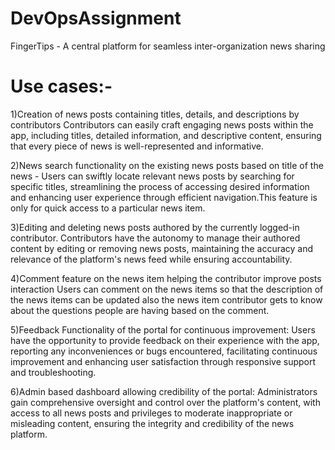 # DevOpsAssignment

FingerTips -  A central platform for seamless inter-organization news sharing

# Use cases:-

1)Creation of news posts containing titles, details, and descriptions by contributors Contributors can easily craft engaging news posts within the app, including titles, detailed information, and descriptive content, ensuring that every piece of news is well-represented and informative.

2)News search functionality on the existing news posts based on title of the news - Users can swiftly locate relevant news posts by searching for specific titles, streamlining the process of accessing desired information and enhancing user experience through efficient navigation.This feature is only for quick access to a particular news item.

3)Editing and deleting news posts authored by the currently logged-in contributor. Contributors have the autonomy to manage their authored content by editing or removing news posts, maintaining the accuracy and relevance of the platform's news feed while ensuring accountability.

4)Comment feature on the news item helping the contributor improve posts interaction Users can comment on the news items so that the description of the news items can be updated also the news item contributor gets to know about the questions people are having based on the comment.

5)Feedback Functionality of the portal for continuous improvement: Users have the opportunity to provide feedback on their experience with the app, reporting any inconveniences or bugs encountered, facilitating continuous improvement and enhancing user satisfaction through responsive support and troubleshooting.

6)Admin based dashboard allowing credibility of the portal: Administrators gain comprehensive oversight and control over the platform's content, with access to all news posts and privileges to moderate inappropriate or misleading content, ensuring the integrity and credibility of the news platform.

